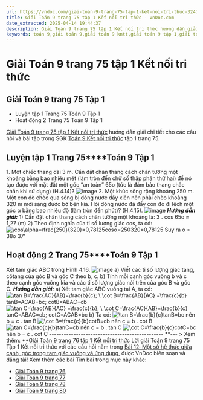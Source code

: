 ```yaml
---
url: https://vndoc.com/giai-toan-9-trang-75-tap-1-ket-noi-tri-thuc-324775
title: Giải Toán 9 trang 75 tập 1 Kết nối tri thức - VnDoc.com
date_extracted: 2025-04-14 19:44:37
description: Giải Toán 9 trang 75 tập 1 Kết nối tri thức hướng dẫn giải chi tiết các câu hỏi và bài tập trong SGK Toán 9 Kết nối tri thức tập 1.
keywords: toán 9,giải toán 9,giải toán 9 kntt,giải toán 9 tập 1,giải toán 9 kết nối tri thức,toán 9 kết nối tri thức tập 1,Toán 9 Kết nối tri thức Bài 12,giải Toán 9 Kết nối tri thức Bài 12,Bài 12 Một số hệ thức giữa cạnh,góc trong tam giác vuông và ứng dụng,toán 9 kết nối tri thức tập 1 trang 78,Một số hệ thức giữa cạnh,toán 9 trang 75,giải toán 9 trang 75,toán 9 trang 75 kết nối,giải toán 9 trang 75 kết nối
---
```


# Giải Toán 9 trang 75 tập 1 Kết nối tri thức
## Giải Toán 9 trang 75 Tập 1
  * Luyện tập 1 Trang 75 Toán 9 Tập 1
  * Hoạt động 2 Trang 75 Toán 9 Tập 1

[Giải Toán 9 trang 75 tập 1 Kết nối tri thức](<https://vndoc.com/giai-toan-9-trang-75-tap-1-ket-noi-tri-thuc-324775>) hướng dẫn giải chi tiết cho các câu hỏi và bài tập trong SGK [Toán 9 Kết nối tri thức](<https://vndoc.com/toan-9-ket-noi-tri-thuc>) tập 1 trang 75.
## **Luyện tập 1 Trang 75****Toán 9 Tập 1**
1\. Một chiếc thang dài 3 m. Cần đặt chân thang cách chân tường một khoảng bằng bao nhiêu mét \(làm tròn đến chữ số thập phân thứ hai\) để nó tạo được với mặt đất một góc “an toàn” 65o \(tức là đảm bảo thang chắc chắn khi sử dụng\) \(H.4.14\)?
![image](https://i.vdoc.vn/data/image/2024/07/21/638571541188036710.png)
2\. Một khúc sông rộng khoảng 250 m. Một con đò chèo qua sông bị dòng nước đẩy xiên nên phải chèo khoảng 320 m mới sang được bờ bên kia. Hỏi dòng nước đã đẩy con đò đi lệch một góc α bằng bao nhiêu độ \(làm tròn đến phút\)? \(H.4.15\).
![image](https://i.vdoc.vn/data/image/2024/07/21/638571541186630556.png)
_**Hướng dẫn giải:**_
1\) Cần đặt chân thang cách chân tường một khoảng là:
3 . cos 65o ≈ 1,27 \(m\)
2\) Theo định nghĩa của tỉ số lượng giác cos, ta có:
![\\cos\\alpha=\\frac{250}{320}=0,78125](https://i.vdoc.vn/data/image/blank.png)cos⁡α=250320=0,78125
Suy ra α ≈ 38o 37'
## **Hoạt động 2 Trang 75****Toán 9 Tập 1**
Xét tam giác ABC trong Hình 4.16.
![image](https://i.vdoc.vn/data/image/2024/07/21/638571541184912513.png)
a\) Viết các tỉ số lượng giác tang, côtang của góc B và góc C theo b, c.
b\) Tính mỗi cạnh góc vuông b và c theo cạnh góc vuông kia và các tỉ số lượng giác nói trên của góc B và góc C.
_**Hướng dẫn giải:**_
a\) Xét tam giác ABC vuông tại A, ta có:
![\\tan B=\\frac{AC}{AB}=\\frac{b}{c}; \\  \\cot B=\\frac{AB}{AC} =\\frac{c}{b}](https://i.vdoc.vn/data/image/blank.png)tan⁡B=ACAB=bc; cot⁡B=ABAC=cb
![\\tan C=\\frac{AB}{AC} =\\frac{c}{b}; \\  \\cot C=\\frac{AC}{AB}=\\frac{b}{c}](https://i.vdoc.vn/data/image/blank.png)tan⁡C=ABAC=cb; cot⁡C=ACAB=bc
b\) Ta có:
![\\tan B=\\frac{b}{c}](https://i.vdoc.vn/data/image/blank.png)tan⁡B=bc nên b = c . tan B
![\\cot B=\\frac{c}{b}](https://i.vdoc.vn/data/image/blank.png)cot⁡B=cb nên c = b . cot B
![\\tan C=\\frac{c}{b}](https://i.vdoc.vn/data/image/blank.png)tan⁡C=cb nên c = b . tan C
![\\cot C=\\frac{b}{c}](https://i.vdoc.vn/data/image/blank.png)cot⁡C=bc nên b = c . cot C
\-----------------------------------------------
**\--- > Xem thêm: **[Giải Toán 9 trang 76 tập 1 Kết nối tri thức](<https://vndoc.com/giai-toan-9-trang-76-tap-1-ket-noi-tri-thuc-324777>)
Lời giải Toán 9 trang 75 Tập 1 Kết nối tri thức với các câu hỏi nằm trong [Bài 12: Một số hệ thức giữa cạnh, góc trong tam giác vuông và ứng dụng](<https://vndoc.com/toan-9-ket-noi-tri-thuc-bai-12-mot-so-he-thuc-giua-canh-goc-trong-tam-giac-vuong-va-ung-dung-320933>), được VnDoc biên soạn và đăng tải\!
Xem thêm các bài Tìm bài trong mục này khác:
  * [Giải Toán 9 trang 76](</giai-toan-9-trang-76-tap-1-ket-noi-tri-thuc-324777>)
  * [Giải Toán 9 trang 77](</giai-toan-9-trang-77-tap-1-ket-noi-tri-thuc-324780>)
  * [Giải Toán 9 trang 78](</giai-toan-9-trang-78-tap-1-ket-noi-tri-thuc-324781>)
  * [Giải Toán 9 trang 80](</giai-toan-9-trang-80-tap-1-ket-noi-tri-thuc-325224>)

